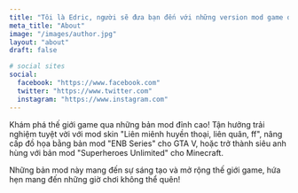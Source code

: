 ```yaml
---
title: "Tôi là Edric, người sẽ đưa bạn đến với những version mod game đỉnh cao!"
meta_title: "About"
image: "/images/author.jpg"
layout: "about"
draft: false

# social sites
social:
  facebook: "https://www.facebook.com"
  twitter: "https://www.twitter.com"
  instagram: "https://www.instagram.com"
---
```


Khám phá thế giới game qua những bản mod đỉnh cao! Tận hưởng trải nghiệm tuyệt vời với mod skin "Liên miênh huyền thoại, liên quân, ff", nâng cấp đồ họa bằng bản mod "ENB Series" cho GTA V, hoặc trở thành siêu anh hùng với bản mod "Superheroes Unlimited" cho Minecraft.

Những bản mod này mang đến sự sáng tạo và mở rộng thế giới game, hứa hẹn mang đến những giờ chơi không thể quên!
